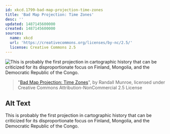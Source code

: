 ```yaml
---
id: xkcd.1799-bad-map-projection-time-zones
title: 'Bad Map Projection: Time Zones'
desc: ''
updated: 1487145600000
created: 1487145600000
sources:
  name: xkcd
  url: 'https://creativecommons.org/licenses/by-nc/2.5/'
  license: Creative Commons 2.5
---
```

![This is probably the first projection in cartographic history that can be criticized for its disproportionate focus on Finland, Mongolia, and the Democratic Republic of the Congo.](https://imgs.xkcd.com/comics/bad_map_projection_time_zones.png)
> "[Bad Map Projection: Time Zones](https://xkcd.com/1799/)", by Randall Munroe, licensed under Creative Commons Attribution-NonCommercial 2.5 License

## Alt Text
This is probably the first projection in cartographic history that can be criticized for its disproportionate focus on Finland, Mongolia, and the Democratic Republic of the Congo.
